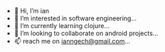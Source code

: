 - 👋 Hi, I’m ian
- 👀 I’m interested in software engineering...
- 🌱 I’m currently learning clojure...
- 💞️ I’m looking to collaborate on android projects...
- 📫 reach me on ianngech@gmail.com...

<!---
iankang/iankang is a ✨ special ✨ repository because its `README.md` (this file) appears on your GitHub profile.
You can click the Preview link to take a look at your changes.
--->
